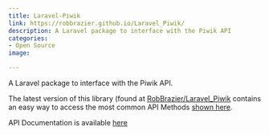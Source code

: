 ```yaml
---
title: Laravel-Piwik
link: https://robbrazier.github.io/Laravel_Piwik/
description: A Laravel package to interface with the Piwik API
categories:
- Open Source
image: 

---
```

A Laravel package to interface with the Piwik API.

The latest version of this library (found at [RobBrazier/Laravel_Piwik](https://github.com/RobBrazier/Laravel_Piwik) contains an easy way to access the most common API Methods [shown here](https://demo.matomo.org/index.php?module=API&action=listAllAPI&idSite=3&period=week&date=today).

API Documentation is available [here](https://robbrazier.github.io/Laravel_Piwik/api/)